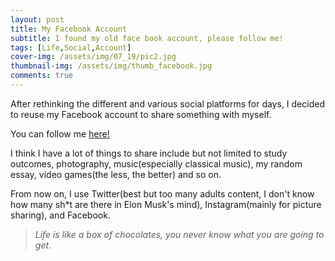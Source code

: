 ```yaml
---
layout: post
title: My Facebook Account
subtitle: I found my old face book account, please follow me!
tags: [Life,Social,Account]
cover-img: /assets/img/07_19/pic2.jpg
thumbnail-img: /assets/img/thumb_facebook.jpg
comments: true
---
```


After rethinking the different and various social platforms for days, I decided to reuse my Facebook account to share something with myself.

You can follow me [here!](https://www.facebook.com/profile.php?id=100083663814660)

I think I have a lot of things to share include but not limited to study outcomes, photography, music(especially classical music), my random essay, video games(the less, the better) and so on.

From now on, I use Twitter(best but too many adults content, I don't know how many sh\*t are there in Elon Musk's mind), Instagram(mainly for picture sharing), and Facebook.

>_Life is like a box of chocolates, you never know what you are going to get._